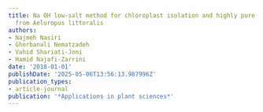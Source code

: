 ```yaml
---
title: Na OH low-salt method for chloroplast isolation and highly pure cp DNA preparation
  from Aeluropus littoralis
authors:
- Najmeh Nasiri
- Ghorbanali Nematzadeh
- Vahid Shariati-Joni
- Hamid Najafi-Zarrini
date: '2018-01-01'
publishDate: '2025-05-06T13:56:13.987996Z'
publication_types:
- article-journal
publication: '*Applications in plant sciences*'
---
```

